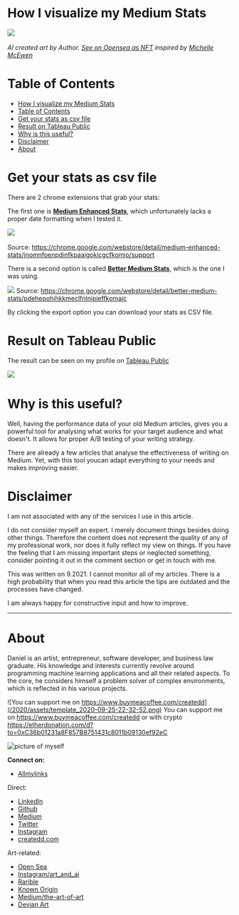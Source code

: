 # How I visualize my Medium Stats


![](https://lh3.googleusercontent.com/oq42SSvLJ-h_Mb34vNS7hjzc-gVi-rUgzn1HPF9Qgs3L7WGh-HXWo-xlt5-NW0d686d_d8UNBB06_db9jZfWzMlHtRJXOLS_6rDSvQ=w600)


*AI created art by Author. [See on Opensea as NFT](hhttps://opensea.io/assets/0x495f947276749ce646f68ac8c248420045cb7b5e/88390065957809873866367897922463892968640043892905418644832853814922214113281) inspired by [Michelle McEwen](https://unsplash.com/@michellem18)*

# Table of Contents

- [How I visualize my Medium Stats](#how-i-visualize-my-medium-stats)
- [Table of Contents](#table-of-contents)
- [Get your stats as csv file](#get-your-stats-as-csv-file)
- [Result on Tableau Public](#result-on-tableau-public)
- [Why is this useful?](#why-is-this-useful)
- [Disclaimer](#disclaimer)
- [About](#about)

# Get your stats as csv file

There are 2 chrome extensions that grab your stats:

The first one is [**Medium Enhanced Stats**](https://chrome.google.com/webstore/detail/medium-enhanced-stats/jnomnfoenpdinfkpaaigokicgcfkomjo/support), which unfortunately lacks a proper date formatting when I tested it.

![](https://lh3.googleusercontent.com/qwNhoe0Dho29H7Rj6ATJtoCkJJR7wGMzLL5y0UFNHFft9lVc69TzFbEAEceaGFJGnOLzG65wUFmkcBEAHxZ17eQqR4E=w640-h400-e365-rj-sc0x00ffffff)

Source: https://chrome.google.com/webstore/detail/medium-enhanced-stats/jnomnfoenpdinfkpaaigokicgcfkomjo/support

There is a second option is called [**Better Medium Stats**](https://chrome.google.com/webstore/detail/better-medium-stats/pdehepohihkkmeclfnlnipieffkomajc), which is the one I was using.

![](https://lh3.googleusercontent.com/fD2H5xELqvC4n8t45uX6Y9LKfWcdJScsiK1-AzGJxMLQH3JIS3FbqUL83-Fofu0Bq1VOmXRbrYzd7mRL4pU2PD0W=w640-h400-e365-rj-sc0x00ffffff)
Source: https://chrome.google.com/webstore/detail/better-medium-stats/pdehepohihkkmeclfnlnipieffkomajc

By clicking the export option you can download your stats as CSV file.


# Result on Tableau Public

The result can be seen on my profile on [Tableau Public](https://public.tableau.com/app/profile/createdd/viz/MediumStats_16326458688770/Dashboard?publish=yes)

![](https://i.imgur.com/TOZv0An.gif)


# Why is this useful?

Well, having the performance data of your old Medium articles, gives you a powerful tool for analysing what works for your target audience and what doesn't. It allows for proper A/B testing of your writing strategy.

There are already a few articles that analyse the effectiveness of writing on Medium. Yet, with this tool youcan adapt everything to your needs and makes improving easier.


# Disclaimer

I am not associated with any of the services I use in this article.

I do not consider myself an expert. I merely document things besides doing other things. Therefore the content does not represent the quality of any of my professional work, nor does it fully reflect my view on things. If you have the feeling that I am missing important steps or neglected something, consider pointing it out in the comment section or get in touch with me.

This was written on 9.2021.
I cannot monitor all of my articles. There is a high probability that when you read this article the tips are outdated and the processes have changed.

I am always happy for constructive input and how to improve.


---

# About

Daniel is an artist, entrepreneur, software developer, and business law graduate. His knowledge and interests currently revolve around programming machine learning applications and all their related aspects. To the core, he considers himself a problem solver of complex environments, which is reflected in his various projects.


![You can support me on https://www.buymeacoffee.com/createdd](/2020/assets/template_2020-09-25-22-32-52.png)
You can support me on https://www.buymeacoffee.com/createdd or with crypto https://etherdonation.com/d?to=0xC36b01231a8F857B8751431c8011b09130ef92eC


![picture of myself](https://avatars2.githubusercontent.com/u/22077628?s=460&v=4)

**Connect on:**

- [Allmylinks](https://allmylinks.com/createdd)

Direct:
- [LinkedIn](https://www.linkedin.com/in/createdd)
- [Github](https://github.com/Createdd)
- [Medium](https://medium.com/@createdd)
- [Twitter](https://twitter.com/_createdd)
- [Instagram](https://www.instagram.com/create.dd/)
- [createdd.com](https://www.createdd.com/)

Art-related:
- [Open Sea](https://opensea.io/accounts/createdd?ref=0xc36b01231a8f857b8751431c8011b09130ef92ec)
- [Instagram/art_and_ai](https://www.instagram.com/art_and_ai/)
- [Rarible](https://app.rarible.com/createdd/collectibles)
- [Known Origin](https://knownorigin.io/profile/0xC36b01231a8F857B8751431c8011b09130ef92eC)
- [Medium/the-art-of-art](https://medium.com/the-art-of-art)
- [Devian Art](https://www.deviantart.com/createdd1010/)

<!-- Written by Daniel Deutsch -->